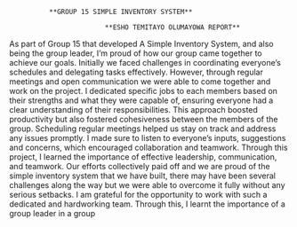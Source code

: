               **GROUP 15 SIMPLE INVENTORY SYSTEM**

							**ESHO TEMITAYO OLUMAYOWA REPORT**



As part of Group 15 that developed A Simple Inventory System, and also being the group leader, I’m proud of how our group came together to achieve our goals. Initially we faced challenges in coordinating everyone’s schedules and delegating tasks effectively. However, through regular meetings and open communication we were able to come together and work on the project.
I dedicated specific jobs to each members based on their strengths and what they were capable of, ensuring everyone had a clear understanding of their responsibilities. This approach boosted productivity but also fostered cohesiveness between the members of the group.
Scheduling regular meetings helped us stay on track and address any issues promptly. I made sure to listen to everyone’s inputs, suggestions and concerns, which encouraged collaboration and teamwork.
Through this project, I learned the importance of effective leadership, communication, and teamwork. Our efforts collectively paid off and we are proud of the simple inventory system that we have built, there may have been several challenges along the way but we were able to overcome it fully without any serious setbacks. I am grateful for the opportunity to work with such a dedicated and hardworking team. Through this, I learnt the importance of a group leader in a group
